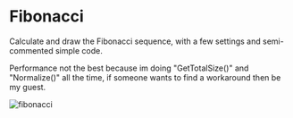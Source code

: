# Fibonacci
Calculate and draw the Fibonacci sequence, with a few settings and semi-commented simple code.

Performance not the best because im doing "GetTotalSize()" and "Normalize()" all the time, if someone wants to find a workaround then be my guest.

![fibonacci](https://user-images.githubusercontent.com/41348897/43422778-fe81ef44-944a-11e8-9f0e-bc8ac0d72fcf.png)
